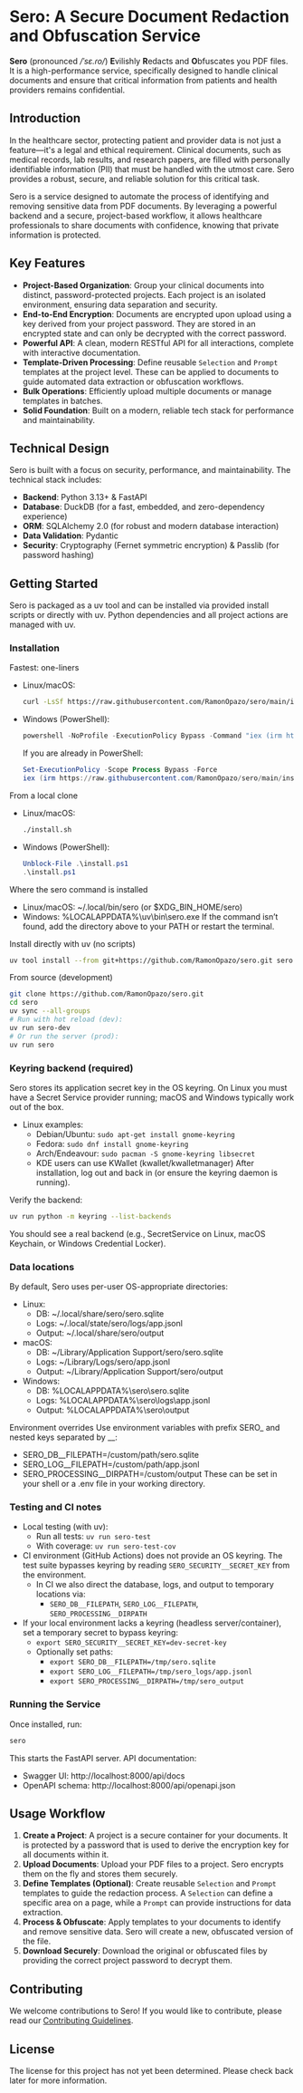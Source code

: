 # Sero: A Secure Document Redaction and Obfuscation Service

**Sero** (pronounced */ˈsɛ.ɾo/*) **E**vilishly **R**edacts and **O**bfuscates you PDF files. It is a high-performance service, specifically designed to handle clinical documents and ensure that critical information from patients and health providers remains confidential.

## Introduction

In the healthcare sector, protecting patient and provider data is not just a feature—it's a legal and ethical requirement. Clinical documents, such as medical records, lab results, and research papers, are filled with personally identifiable information (PII) that must be handled with the utmost care. Sero provides a robust, secure, and reliable solution for this critical task.

Sero is a service designed to automate the process of identifying and removing sensitive data from PDF documents. By leveraging a powerful backend and a secure, project-based workflow, it allows healthcare professionals to share documents with confidence, knowing that private information is protected.

## Key Features

- **Project-Based Organization**: Group your clinical documents into distinct, password-protected projects. Each project is an isolated environment, ensuring data separation and security.
- **End-to-End Encryption**: Documents are encrypted upon upload using a key derived from your project password. They are stored in an encrypted state and can only be decrypted with the correct password.
- **Powerful API**: A clean, modern RESTful API for all interactions, complete with interactive documentation.
- **Template-Driven Processing**: Define reusable `Selection` and `Prompt` templates at the project level. These can be applied to documents to guide automated data extraction or obfuscation workflows.
- **Bulk Operations**: Efficiently upload multiple documents or manage templates in batches.
- **Solid Foundation**: Built on a modern, reliable tech stack for performance and maintainability.

## Technical Design

Sero is built with a focus on security, performance, and maintainability. The technical stack includes:

- **Backend**: Python 3.13+ & FastAPI
- **Database**: DuckDB (for a fast, embedded, and zero-dependency experience)
- **ORM**: SQLAlchemy 2.0 (for robust and modern database interaction)
- **Data Validation**: Pydantic
- **Security**: Cryptography (Fernet symmetric encryption) & Passlib (for password hashing)

## Getting Started

Sero is packaged as a uv tool and can be installed via provided install scripts or directly with uv. Python dependencies and all project actions are managed with uv.

### Installation

Fastest: one-liners
- Linux/macOS:
  ```bash
  curl -LsSf https://raw.githubusercontent.com/RamonOpazo/sero/main/install.sh | sh
  ```
- Windows (PowerShell):
  ```powershell
  powershell -NoProfile -ExecutionPolicy Bypass -Command "iex (irm https://raw.githubusercontent.com/RamonOpazo/sero/main/install.ps1)"
  ```
  If you are already in PowerShell:
  ```powershell
  Set-ExecutionPolicy -Scope Process Bypass -Force
  iex (irm https://raw.githubusercontent.com/RamonOpazo/sero/main/install.ps1)
  ```

From a local clone
- Linux/macOS:
  ```bash
  ./install.sh
  ```
- Windows (PowerShell):
  ```powershell
  Unblock-File .\install.ps1
  .\install.ps1
  ```

Where the sero command is installed
- Linux/macOS: ~/.local/bin/sero (or $XDG_BIN_HOME/sero)
- Windows: %LOCALAPPDATA%\uv\bin\sero.exe
If the command isn’t found, add the directory above to your PATH or restart the terminal.

Install directly with uv (no scripts)
```bash
uv tool install --from git+https://github.com/RamonOpazo/sero.git sero
```

From source (development)
```bash
git clone https://github.com/RamonOpazo/sero.git
cd sero
uv sync --all-groups
# Run with hot reload (dev):
uv run sero-dev
# Or run the server (prod):
uv run sero
```

### Keyring backend (required)
Sero stores its application secret key in the OS keyring. On Linux you must have a Secret Service provider running; macOS and Windows typically work out of the box.
- Linux examples:
  - Debian/Ubuntu: `sudo apt-get install gnome-keyring`
  - Fedora: `sudo dnf install gnome-keyring`
  - Arch/Endeavour: `sudo pacman -S gnome-keyring libsecret`
  - KDE users can use KWallet (kwallet/kwalletmanager)
After installation, log out and back in (or ensure the keyring daemon is running).

Verify the backend:
```bash
uv run python -m keyring --list-backends
```
You should see a real backend (e.g., SecretService on Linux, macOS Keychain, or Windows Credential Locker).

### Data locations
By default, Sero uses per-user OS-appropriate directories:
- Linux:
  - DB: ~/.local/share/sero/sero.sqlite
  - Logs: ~/.local/state/sero/logs/app.jsonl
  - Output: ~/.local/share/sero/output
- macOS:
  - DB: ~/Library/Application Support/sero/sero.sqlite
  - Logs: ~/Library/Logs/sero/app.jsonl
  - Output: ~/Library/Application Support/sero/output
- Windows:
  - DB: %LOCALAPPDATA%\sero\sero.sqlite
  - Logs: %LOCALAPPDATA%\sero\logs\app.jsonl
  - Output: %LOCALAPPDATA%\sero\output

Environment overrides
Use environment variables with prefix SERO_ and nested keys separated by __:
- SERO_DB__FILEPATH=/custom/path/sero.sqlite
- SERO_LOG__FILEPATH=/custom/path/app.jsonl
- SERO_PROCESSING__DIRPATH=/custom/output
These can be set in your shell or a .env file in your working directory.

### Testing and CI notes
- Local testing (with uv):
  - Run all tests: `uv run sero-test`
  - With coverage: `uv run sero-test-cov`
- CI environment (GitHub Actions) does not provide an OS keyring. The test suite bypasses keyring by reading `SERO_SECURITY__SECRET_KEY` from the environment.
  - In CI we also direct the database, logs, and output to temporary locations via:
    - `SERO_DB__FILEPATH`, `SERO_LOG__FILEPATH`, `SERO_PROCESSING__DIRPATH`
- If your local environment lacks a keyring (headless server/container), set a temporary secret to bypass keyring:
  - `export SERO_SECURITY__SECRET_KEY=dev-secret-key`
  - Optionally set paths:
    - `export SERO_DB__FILEPATH=/tmp/sero.sqlite`
    - `export SERO_LOG__FILEPATH=/tmp/sero_logs/app.jsonl`
    - `export SERO_PROCESSING__DIRPATH=/tmp/sero_output`

### Running the Service
Once installed, run:
```bash
sero
```

This starts the FastAPI server. API documentation:
- Swagger UI: http://localhost:8000/api/docs
- OpenAPI schema: http://localhost:8000/api/openapi.json

## Usage Workflow

1.  **Create a Project**: A project is a secure container for your documents. It is protected by a password that is used to derive the encryption key for all documents within it.
2.  **Upload Documents**: Upload your PDF files to a project. Sero encrypts them on the fly and stores them securely.
3.  **Define Templates (Optional)**: Create reusable `Selection` and `Prompt` templates to guide the redaction process. A `Selection` can define a specific area on a page, while a `Prompt` can provide instructions for data extraction.
4.  **Process & Obfuscate**: Apply templates to your documents to identify and remove sensitive data. Sero will create a new, obfuscated version of the file.
5.  **Download Securely**: Download the original or obfuscated files by providing the correct project password to decrypt them.

## Contributing

We welcome contributions to Sero! If you would like to contribute, please read our [Contributing Guidelines](.github/CONTRIBUTING.md).

## License

The license for this project has not yet been determined. Please check back later for more information.